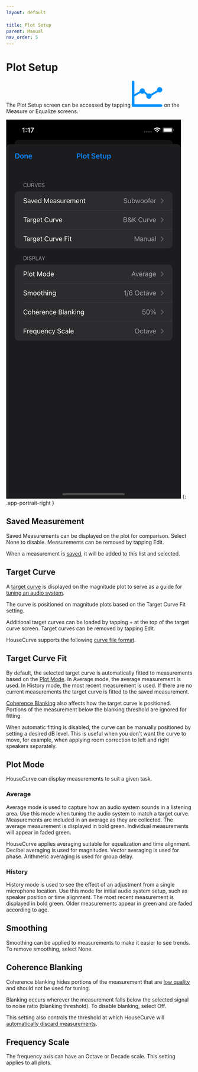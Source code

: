 ```yaml
---
layout: default

title: Plot Setup
parent: Manual
nav_order: 5
---
```


# Plot Setup
The Plot Setup screen can be accessed by tapping <img src="/assets/img/plot.png" alt="Plot Setup" class="app-icon"> on the Measure or Equalize screens.

![Plot setup screen](/assets/img/plot_setup.png)
{: .app-portrait-right }

## Saved Measurement
Saved Measurements can be displayed on the plot for comparison.  Select None to disable.  Measurements can be removed by tapping Edit.

When a measurement is [saved](measure_screen.md#save-measurement), it will be added to this list and selected.

## Target Curve
A [target curve](../tuning/target_curve.md) is displayed on the magnitude plot to serve as a guide for [tuning an audio system](../tuning/TUNING.md).  

The curve is positioned on magnitude plots based on the Target Curve Fit setting.

Additional target curves can be loaded by tapping + at the top of the target curve screen.  Target curves can be removed by tapping Edit.

HouseCurve supports the following [curve file format](file_formats.md#curves).

## Target Curve Fit
By default, the selected target curve is automatically fitted to measurements based on the [Plot Mode](#plot-mode).  In Average mode, the average measurement is used.  In History mode, the most recent measurement is used.  If there are no current measurements the target curve is fitted to the saved measurement.

[Coherence Blanking](#coherence-blanking) also affects how the target curve is positioned.  Portions of the measurement below the blanking threshold are ignored for fitting.

When automatic fitting is disabled, the curve can be manually positioned by setting a desired dB level.  This is useful when you don't want the curve to move, for example, when applying room correction to left and right speakers separately.

## Plot Mode
HouseCurve can display measurements to suit a given task.

### Average
Average mode is used to capture how an audio system sounds in a listening area. Use this mode when tuning the audio system to match a target curve.  Measurements are included in an average as they are collected.  The average measurement is displayed in bold green. Individual measurements will appear in faded green.

HouseCurve applies averaging suitable for equalization and time alignment.  Decibel averaging is used for magnitudes.  Vector averaging is used for phase.  Arithmetic averaging is used for group delay.

### History
History mode is used to see the effect of an adjustment from a single microphone location. Use this mode for initial audio system setup, such as speaker position or time alignment.  The most recent measurement is displayed in bold green.  Older measurements appear in green and are faded according to age.

## Smoothing
Smoothing can be applied to measurements to make it easier to see trends.  To remove smoothing, select None.

## Coherence Blanking
Coherence blanking hides portions of the measurement that are [low quality](../usage/measurement_quality.md) and should not be used for tuning.  

Blanking occurs wherever the measurement falls below the selected signal to noise ratio (blanking threshold).  To disable blanking, select Off.

This setting also controls the threshold at which HouseCurve will [automatically discard measurements](../usage/measurement_process.md).

## Frequency Scale
The frequency axis can have an Octave or Decade scale.  This setting applies to all plots.



